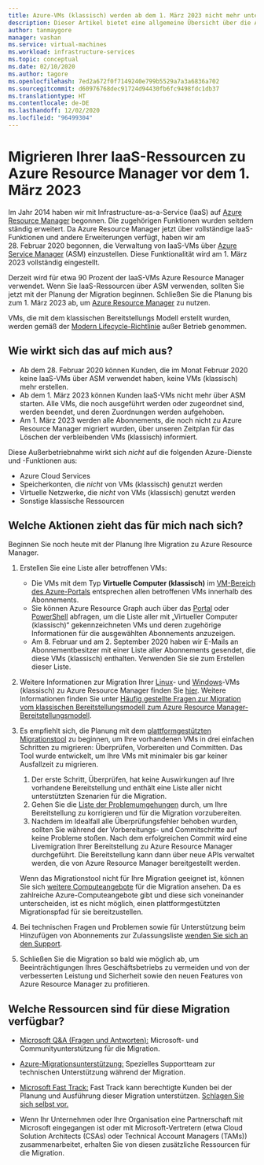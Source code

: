 ```yaml
---
title: Azure-VMs (klassisch) werden ab dem 1. März 2023 nicht mehr unterstützt.
description: Dieser Artikel bietet eine allgemeine Übersicht über die Außerbetriebnahme von virtuellen Computern (VMs), die mit dem klassischen Bereitstellungsmodell erstellt wurden.
author: tanmaygore
manager: vashan
ms.service: virtual-machines
ms.workload: infrastructure-services
ms.topic: conceptual
ms.date: 02/10/2020
ms.author: tagore
ms.openlocfilehash: 7ed2a672f0f7149240e799b5529a7a3a6836a702
ms.sourcegitcommit: d60976768dec91724d94430fb6fc9498fdc1db37
ms.translationtype: HT
ms.contentlocale: de-DE
ms.lasthandoff: 12/02/2020
ms.locfileid: "96499304"
---
```

# <a name="migrate-your-iaas-resources-to-azure-resource-manager-by-march-1-2023"></a>Migrieren Ihrer IaaS-Ressourcen zu Azure Resource Manager vor dem 1. März 2023 

Im Jahr 2014 haben wir mit Infrastructure-as-a-Service (IaaS) auf [Azure Resource Manager](https://azure.microsoft.com/features/resource-manager/) begonnen. Die zugehörigen Funktionen wurden seitdem ständig erweitert. Da Azure Resource Manager jetzt über vollständige IaaS-Funktionen und andere Erweiterungen verfügt, haben wir am 28. Februar 2020 begonnen, die Verwaltung von IaaS-VMs über [Azure Service Manager](./migration-classic-resource-manager-faq.md#what-is-azure-service-manager-and-what-does-it-mean-by-classic) (ASM) einzustellen. Diese Funktionalität wird am 1. März 2023 vollständig eingestellt. 

Derzeit wird für etwa 90 Prozent der IaaS-VMs Azure Resource Manager verwendet. Wenn Sie IaaS-Ressourcen über ASM verwenden, sollten Sie jetzt mit der Planung der Migration beginnen. Schließen Sie die Planung bis zum 1. März 2023 ab, um [Azure Resource Manager](../azure-resource-manager/management/index.yml) zu nutzen.

VMs, die mit dem klassischen Bereitstellungs Modell erstellt wurden, werden gemäß der [Modern Lifecycle-Richtlinie](https://support.microsoft.com/help/30881/modern-lifecycle-policy) außer Betrieb genommen.

## <a name="how-does-this-affect-me"></a>Wie wirkt sich das auf mich aus? 

- Ab dem 28. Februar 2020 können Kunden, die im Monat Februar 2020 keine IaaS-VMs über ASM verwendet haben, keine VMs (klassisch) mehr erstellen. 
- Ab dem 1. März 2023 können Kunden IaaS-VMs nicht mehr über ASM starten. Alle VMs, die noch ausgeführt werden oder zugeordnet sind, werden beendet, und deren Zuordnungen werden aufgehoben. 
- Am 1. März 2023 werden alle Abonnements, die noch nicht zu Azure Resource Manager migriert wurden, über unseren Zeitplan für das Löschen der verbleibenden VMs (klassisch) informiert.  

Diese Außerbetriebnahme wirkt sich *nicht* auf die folgenden Azure-Dienste und -Funktionen aus: 
- Azure Cloud Services 
- Speicherkonten, die *nicht* von VMs (klassisch) genutzt werden 
- Virtuelle Netzwerke, die *nicht* von VMs (klassisch) genutzt werden 
- Sonstige klassische Ressourcen

## <a name="what-actions-should-i-take"></a>Welche Aktionen zieht das für mich nach sich? 

Beginnen Sie noch heute mit der Planung Ihre Migration zu Azure Resource Manager. 

1. Erstellen Sie eine Liste aller betroffenen VMs: 

   - Die VMs mit dem Typ **Virtuelle Computer (klassisch)** im [VM-Bereich des Azure-Portals](https://ms.portal.azure.com/#blade/HubsExtension/BrowseResourceBlade/resourceType/Microsoft.ClassicCompute%2FVirtualMachines) entsprechen allen betroffenen VMs innerhalb des Abonnements. 
   - Sie können Azure Resource Graph auch über das [Portal](https://portal.azure.com/#blade/HubsExtension/ArgQueryBlade/query/resources%0A%7C%20where%20type%20%3D%3D%20%22microsoft.classiccompute%2Fvirtualmachines%22) oder [PowerShell](../governance/resource-graph/concepts/work-with-data.md) abfragen, um die Liste aller mit „Virtueller Computer (klassisch)“ gekennzeichneten VMs und deren zugehörige Informationen für die ausgewählten Abonnements anzuzeigen. 
   - Am 8. Februar und am 2. September 2020 haben wir E-Mails an Abonnementbesitzer mit einer Liste aller Abonnements gesendet, die diese VMs (klassisch) enthalten. Verwenden Sie sie zum Erstellen dieser Liste. 

1. Weitere Informationen zur Migration Ihrer [Linux](./migration-classic-resource-manager-plan.md)- und [Windows](./migration-classic-resource-manager-plan.md)-VMs (klassisch) zu Azure Resource Manager finden Sie [hier](./migration-classic-resource-manager-overview.md). Weitere Informationen finden Sie unter [Häufig gestellte Fragen zur Migration vom klassischen Bereitstellungsmodell zum Azure Resource Manager-Bereitstellungsmodell](./migration-classic-resource-manager-faq.md).

1. Es empfiehlt sich, die Planung mit dem [plattformgestützten Migrationstool](./migration-classic-resource-manager-overview.md) zu beginnen, um Ihre vorhandenen VMs in drei einfachen Schritten zu migrieren: Überprüfen, Vorbereiten und Committen. Das Tool wurde entwickelt, um Ihre VMs mit minimaler bis gar keiner Ausfallzeit zu migrieren. 

   1. Der erste Schritt, Überprüfen, hat keine Auswirkungen auf Ihre vorhandene Bereitstellung und enthält eine Liste aller nicht unterstützten Szenarien für die Migration. 
   1. Gehen Sie die [Liste der Problemumgehungen](./migration-classic-resource-manager-overview.md#unsupported-features-and-configurations) durch, um Ihre Bereitstellung zu korrigieren und für die Migration vorzubereiten. 
   1. Nachdem im Idealfall alle Überprüfungsfehler behoben wurden, sollten Sie während der Vorbereitungs- und Commitschritte auf keine Probleme stoßen. Nach dem erfolgreichen Commit wird eine Livemigration Ihrer Bereitstellung zu Azure Resource Manager durchgeführt. Die Bereitstellung kann dann über neue APIs verwaltet werden, die von Azure Resource Manager bereitgestellt werden. 

   Wenn das Migrationstool nicht für Ihre Migration geeignet ist, können Sie sich [weitere Computeangebote](/azure/architecture/guide/technology-choices/compute-decision-tree) für die Migration ansehen. Da es zahlreiche Azure-Computeangebote gibt und diese sich voneinander unterscheiden, ist es nicht möglich, einen plattformgestützten Migrationspfad für sie bereitzustellen.  

1. Bei technischen Fragen und Problemen sowie für Unterstützung beim Hinzufügen von Abonnements zur Zulassungsliste [wenden Sie sich an den Support](https://ms.portal.azure.com/#create/Microsoft.Support/Parameters/{"pesId":"6f16735c-b0ae-b275-ad3a-03479cfa1396","supportTopicId":"8a82f77d-c3ab-7b08-d915-776b4ff64ff4"}).

1. Schließen Sie die Migration so bald wie möglich ab, um Beeinträchtigungen Ihres Geschäftsbetriebs zu vermeiden und von der verbesserten Leistung und Sicherheit sowie den neuen Features von Azure Resource Manager zu profitieren. 

## <a name="what-resources-are-available-for-this-migration"></a>Welche Ressourcen sind für diese Migration verfügbar?

- [Microsoft Q&A (Fragen und Antworten):](/answers/topics/azure-virtual-machines-migration.html) Microsoft- und Communityunterstützung für die Migration.

- [Azure-Migrationsunterstützung:](https://ms.portal.azure.com/#create/Microsoft.Support/Parameters/{"pesId":"6f16735c-b0ae-b275-ad3a-03479cfa1396","supportTopicId":"1135e3d0-20e2-aec5-4ef0-55fd3dae2d58"}) Spezielles Supportteam zur technischen Unterstützung während der Migration.

- [Microsoft Fast Track:](https://www.microsoft.com/fasttrack) Fast Track kann berechtigte Kunden bei der Planung und Ausführung dieser Migration unterstützen. [Schlagen Sie sich selbst vor.](https://nam06.safelinks.protection.outlook.com/?url=https%3A%2F%2Fazure.microsoft.com%2Fen-us%2Fprograms%2Fazure-fasttrack%2F%23nomination&data=02%7C01%7CTanmay.Gore%40microsoft.com%7C3e75bbf3617944ec663a08d85c058340%7C72f988bf86f141af91ab2d7cd011db47%7C1%7C0%7C637360526032558561&sdata=CxWTVQQPVWNwEqDZKktXzNV74pX91uyJ8dY8YecIgGc%3D&reserved=0)  

- Wenn Ihr Unternehmen oder Ihre Organisation eine Partnerschaft mit Microsoft eingegangen ist oder mit Microsoft-Vertretern (etwa Cloud Solution Architects (CSAs) oder Technical Account Managers (TAMs)) zusammenarbeitet, erhalten Sie von diesen zusätzliche Ressourcen für die Migration.